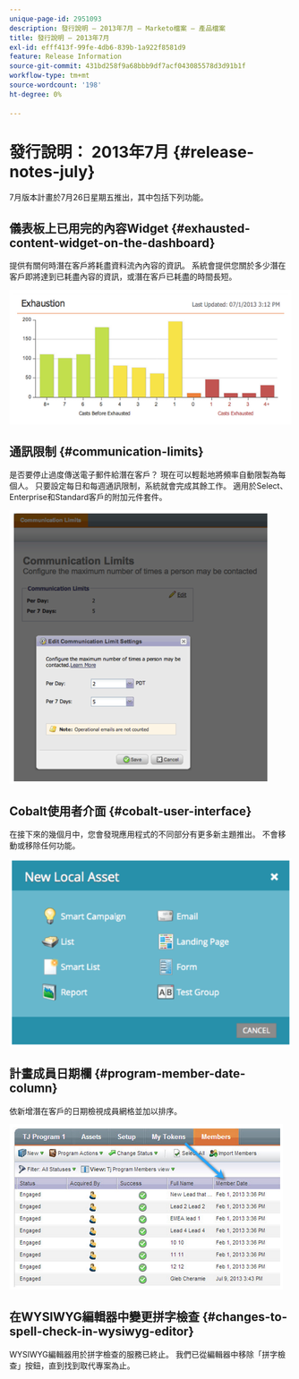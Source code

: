 ```yaml
---
unique-page-id: 2951093
description: 發行說明 — 2013年7月 — Marketo檔案 — 產品檔案
title: 發行說明 — 2013年7月
exl-id: efff413f-99fe-4db6-839b-1a922f8581d9
feature: Release Information
source-git-commit: 431bd258f9a68bbb9df7acf043085578d3d91b1f
workflow-type: tm+mt
source-wordcount: '198'
ht-degree: 0%

---
```


# 發行說明： 2013年7月 {#release-notes-july}

7月版本計畫於7月26日星期五推出，其中包括下列功能。

## 儀表板上已用完的內容Widget {#exhausted-content-widget-on-the-dashboard}

提供有關何時潛在客戶將耗盡資料流內內容的資訊。 系統會提供您關於多少潛在客戶即將達到已耗盡內容的資訊，或潛在客戶已耗盡的時間長短。

![](assets/image2014-9-22-16-3a30-3a50.png)

## 通訊限制 {#communication-limits}

是否要停止過度傳送電子郵件給潛在客戶？ 現在可以輕鬆地將頻率自動限製為每個人。 只要設定每日和每週通訊限制，系統就會完成其餘工作。 適用於Select、Enterprise和Standard客戶的附加元件套件。

![](assets/image2014-9-22-16-3a31-3a13.png)

## Cobalt使用者介面 {#cobalt-user-interface}

在接下來的幾個月中，您會發現應用程式的不同部分有更多新主題推出。 不會移動或移除任何功能。

![](assets/image2014-9-22-16-3a31-3a42.png)

## 計畫成員日期欄 {#program-member-date-column}

依新增潛在客戶的日期檢視成員網格並加以排序。

![](assets/image2014-9-22-16-3a32-3a1.png)

## 在WYSIWYG編輯器中變更拼字檢查 {#changes-to-spell-check-in-wysiwyg-editor}

WYSIWYG編輯器用於拼字檢查的服務已終止。 我們已從編輯器中移除「拼字檢查」按鈕，直到找到取代專案為止。
